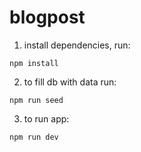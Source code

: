 # blogpost

1) install dependencies, run:

```
npm install
```

2) to fill db with data run:

```
npm run seed
```

3) to run app:

```
npm run dev
```
